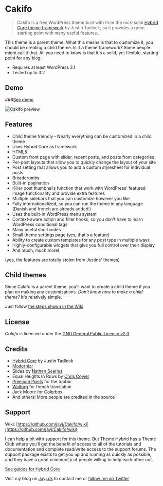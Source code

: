 # Cakifo

> Cakifo is a free WordPress theme built with from the rock-solid [Hybrid Core theme framework](http://themehybrid.com/hybrid-core "Hybrid Core") by Justin Tadlock, so it provides a great starting point with many useful features..

This theme is a parent theme. What this means is that to customize it, you should be creating a child theme. Is it a theme framework? Some people might call it that. All you need to know is that it's a solid, yet flexible, starting point for any blog.

* Requires at least WordPress 3.1
* Tested up to 3.2

## Demo

###[See demo](http://wpthemes.jayj.dk/cakifo/)

![Cakifo preview](http://i.imgur.com/rUY1z.png)

## Features

* Child theme friendly - Nearly everything can be customized in a child theme
* Uses Hybrid Core as framework
* HTML5
* Custom front page with slider, recent posts, and posts from categories
* Per-post layouts that allow you to quickly change the layout of your site
* Post setting that allows you to add a custom stylesheet for individual posts
* Breadcrumbs
* Built-in pagination
* Killer post thumbnails function that work with WordPress' featured image functionality and provide extra features
* Multiple sidebars that you can customize however you like
* Fully internationalized, so you can run the theme in any language (Danish and french are already added!)
* Uses the built-in WordPress menu system
* Context-aware action and filter hooks, so you don't have to learn WordPress conditional tags
* Many useful shortcodes
* Small theme settings page (yes, that's a feature)
* Ability to create custom templates for any post type in multiple ways
* Highly-configurable widgets that give you full control over their display
* And much, much more!

(yes, the features are totally stolen from Justins' themes)

## Child themes

Since Cakifo is a parent theme, you'll want to create a child theme if you plan on making any customizations. *Don't know how to make a child theme?* It's relatively simple.

Just follow [the steps shown in the Wiki](https://github.com/jayj/Cakifo/wiki/Child-themes)

## License

<em>Cakifo</em> is licensed under the [GNU General Public License v2.0](http://www.gnu.org/licenses/gpl-2.0.html)

## Credits

* [Hybrid Core](http://themehybrid.com/hybrid-core "Hybrid Core") by Justin Tadlock
* [Modernizr](http://modernizr.com)
* Slides by [Nathan Searles](http://slidesjs.com)
* Equal Heights In Rows by [Chris Coyier](http://css-tricks.com/equal-height-blocks-in-rows/)
* [Premium Pixels](http://www.premiumpixels.com/) for the topbar
* [Wolforg](http://wolforg.eu/) for french translation
* Jack Moore for [Colorbox](http://colorpowered.com/colorbox/)
* And others! More people are credited in the source

## Support

Wiki: [https://github.com/jayj/Cakifo/wiki](https://github.com/jayj/Cakifo/wiki)

I can help a bit with support for this theme. But Theme Hybrid has a Theme Club where you'll get the benefit of access to all of the tutorials and documentation and complete read/write access to the support forums.
The support package exists to get you up and running as quickly as possible, and they have a great community of people willing to help each other out.

[See guides for Hybrid Core](http://themehybrid.com/hybrid-core)

Visit my blog on [Jayj.dk](http://jayj.dk) to contact me or [follow me on Twitter](http://twitter.com/jayjdk)